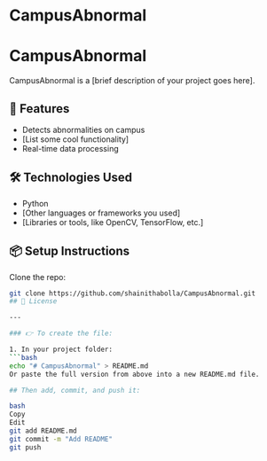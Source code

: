 # CampusAbnormal
# CampusAbnormal

CampusAbnormal is a [brief description of your project goes here].

## 🚀 Features
- Detects abnormalities on campus
- [List some cool functionality]
- Real-time data processing

## 🛠️ Technologies Used
- Python
- [Other languages or frameworks you used]
- [Libraries or tools, like OpenCV, TensorFlow, etc.]

## 📦 Setup Instructions

Clone the repo:
```bash
git clone https://github.com/shainithabolla/CampusAbnormal.git
## 📄 License

---

### 👉 To create the file:

1. In your project folder:
```bash
echo "# CampusAbnormal" > README.md
Or paste the full version from above into a new README.md file.

## Then add, commit, and push it:

bash
Copy
Edit
git add README.md
git commit -m "Add README"
git push
